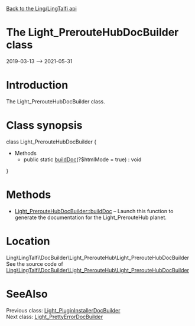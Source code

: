 [Back to the Ling/LingTalfi api](https://github.com/lingtalfi/LingTalfi/blob/master/doc/api/Ling/LingTalfi.md)



The Light_PrerouteHubDocBuilder class
================
2019-03-13 --> 2021-05-31






Introduction
============

The Light_PrerouteHubDocBuilder class.



Class synopsis
==============


class <span class="pl-k">Light_PrerouteHubDocBuilder</span>  {

- Methods
    - public static [buildDoc](https://github.com/lingtalfi/LingTalfi/blob/master/doc/api/Ling/LingTalfi/DocBuilder/Light_PrerouteHub/Light_PrerouteHubDocBuilder/buildDoc.md)(?$htmlMode = true) : void

}






Methods
==============

- [Light_PrerouteHubDocBuilder::buildDoc](https://github.com/lingtalfi/LingTalfi/blob/master/doc/api/Ling/LingTalfi/DocBuilder/Light_PrerouteHub/Light_PrerouteHubDocBuilder/buildDoc.md) &ndash; Launch this function to generate the documentation for the Light_PrerouteHub planet.





Location
=============
Ling\LingTalfi\DocBuilder\Light_PrerouteHub\Light_PrerouteHubDocBuilder<br>
See the source code of [Ling\LingTalfi\DocBuilder\Light_PrerouteHub\Light_PrerouteHubDocBuilder](https://github.com/lingtalfi/LingTalfi/blob/master/DocBuilder/Light_PrerouteHub/Light_PrerouteHubDocBuilder.php)



SeeAlso
==============
Previous class: [Light_PluginInstallerDocBuilder](https://github.com/lingtalfi/LingTalfi/blob/master/doc/api/Ling/LingTalfi/DocBuilder/Light_PluginInstaller/Light_PluginInstallerDocBuilder.md)<br>Next class: [Light_PrettyErrorDocBuilder](https://github.com/lingtalfi/LingTalfi/blob/master/doc/api/Ling/LingTalfi/DocBuilder/Light_PrettyError/Light_PrettyErrorDocBuilder.md)<br>
